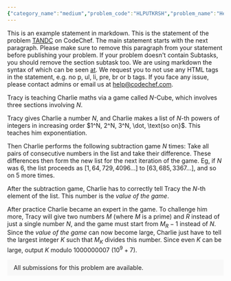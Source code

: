 ```yaml
---
{"category_name":"medium","problem_code":"HLPUTKRSH","problem_name":"Help Utkarsh","problemComponents":{"constraints":"- $1 \\leq T \\leq 10^3$\n- $1 \\leq N \\leq 10^5$\n- $1 \\leq |S_i| \\leq 3 \\cdot 10^5$\n- Sum of $|S_i|$ over all test cases doesn\u0027t exceed $2 \\cdot 10^6$.","constraintsState":true,"subtasks":"- 30 points : $1 \\leq R \\leq 10000$\n- 70 points : $1 \\leq R \\leq 10^9$\n","subtasksState":false,"inputFormat":"- The first line of input contains a single integer $T$, the number of test cases. The description of $T$ test cases follows.\n- Each test case consists of $N+1$ lines.\n- The first line contains a single integer $N$, the number of chapters.\n- Each of the following $N$ lines contains a non-empty lowercase string.\n","inputFormatState":true,"outputFormat":"For each test case, print a single line containing one integer denoting the minimum number of characters Utkarsh has to read over all chapters.\n","outputFormatState":true,"sampleTestCases":{"0":{"id":1,"input":"3\n5\na\naba\naabc\nbc\nc\n2\naaa\nbb\n3\nz\nzz\nzzz\n","output":"5\n5\n1\n","explanation":"**Test case 1:**\n\nUkarsh reads the chapters in the following order :\n\n- $a$ (reads $1$ character)\n- $c$ (reads $1$ character)\n- $aba = a + b + a$ (first and last $a$ already read, reads $1$ character)\n- $bc = b + c$ ($c$ already read, reads $1$ character)\n- $aabc = a + a + bc$ (first $a$ and $bc$ already read, reads $1$ character)\n\nThus, $5$ characters are read in total.\n\n**Test case 2:** \n\nUkarsh reads the chapters in the following order :\n\n- $aaa$ (reads $3$ characters)\n- $bb$ (reads $2$ characters)\n\nThus $5$ characters are read in total.\n\n\n**Test case 3:**\n\nUkarsh reads the chapters in the following order :\n\n- $z$ (reads $1$ character)\n- $zz = z + z$ (first and last $z$ already read,reads $0$ characters)\n- $zzz = z + zz$ ($z$ and $zz$ are already read,reads $0$ characters)\n\nThus $1$ character is read in total.","isDeleted":false}}},"video_editorial_url":"","languages_supported":{"0":"CPP14","1":"C","2":"JAVA","3":"PYTH 3.6","4":"CPP17","5":"PYTH","6":"PYP3","7":"CS2","8":"ADA","9":"PYPY","10":"TEXT","11":"PAS fpc","12":"NODEJS","13":"RUBY","14":"PHP","15":"GO","16":"HASK","17":"TCL","18":"PERL","19":"SCALA","20":"LUA","21":"kotlin","22":"BASH","23":"JS","24":"LISP sbcl","25":"rust","26":"PAS gpc","27":"BF","28":"CLOJ","29":"R","30":"D","31":"CAML","32":"FORT","33":"ASM","34":"swift","35":"FS","36":"WSPC","37":"LISP clisp","38":"SQL","39":"SCM guile","40":"PERL6","41":"ERL","42":"CLPS","43":"ICK","44":"NICE","45":"PRLG","46":"ICON","47":"COB","48":"SCM chicken","49":"PIKE","50":"SCM qobi","51":"ST","52":"SQLQ","53":"NEM"},"max_timelimit":3,"source_sizelimit":50000,"problem_author":"daanish_adm","problem_tester":"","date_added":"26-10-2021","tags":{"0":"aho","1":"daanish_adm","2":"medium","3":"snck1b21"},"problem_difficulty_level":"Unavailable","best_tag":"Aho Corasick","editorial_url":"https://discuss.codechef.com/problems/HLPUTKRSH","time":{"view_start_date":1635694200,"submit_start_date":1635694200,"visible_start_date":1635694200,"end_date":1735669800},"is_direct_submittable":false,"problemDiscussURL":"https://discuss.codechef.com/search?q=HLPUTKRSH","is_proctored":false,"visitedContests":{},"layout":"problem"}
---
```

This is an example statement in markdown. This is the statement of the problem [TANDC](https://codechef.com/problems/TANDC) on CodeChef. The main statement starts with the next paragraph. Please make sure to remove this paragraph from your statement before publishing your problem. If your problem doesn't contain Subtasks, you should remove the section subtask too. We are using markdown the syntax of which can be seen [at](https://github.com/showdownjs/showdown/wiki/Showdown's-Markdown-syntax). We request you to not use any HTML tags in the statement, e.g. no p, ul, li, pre, br or b tags. If you face any issue, please contact admins or email us at help@codechef.com.

Tracy is teaching Charlie maths via a game called $N$-Cube, which involves three sections involving $N$.

Tracy gives Charlie a number $N$, and Charlie makes a list of $N$-th powers of integers in increasing order $1^N, 2^N, 3^N, \dot, \text{so on}$. This teaches him exponentiation.

Then Charlie performs the following subtraction game $N$ times: Take all pairs of consecutive numbers in the list and take their difference. These differences then form the new list for the next iteration of the game. Eg, if $N$ was 6, the list proceeds as $[1, 64, 729, 4096 ... ]$ to $[63, 685, 3367 ...]$, and so on $5$ more times.

After the subtraction game, Charlie has to correctly tell Tracy the $N$-th element of the list. This number is the *value of the game*.

After practice Charlie became an expert in the game. To challenge him more, Tracy will give two numbers $M$ (where $M$ is a prime) and $R$ instead of just a single number $N$, and the game must start from $M_R - 1$ instead of $N$. Since the *value of the game* can now become large, Charlie just have to tell the largest integer $K$ such that $M_K$ divides this number. Since even $K$ can be large, output $K$ modulo 1000000007 ($10^9 + 7$).

<aside style='background: #f8f8f8;padding: 10px 15px;'><div>All submissions for this problem are available.</div></aside>